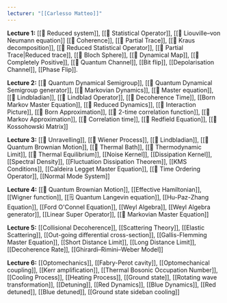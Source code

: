 ```yaml
---
lecturer: "[[Carlesso Matteo]]"
---
```

**Lecture 1:** [[📘 Reduced system]], [[📘 Statistical Operator]], [[📗 Liouville–von Neumann equation]] [[📘 Coherence]], [[📘 Partial Trace]], [[📘 Kraus decomposition]], [[📘 Reduced Statistical Operator]], [[📘 Partial Trace|Reduced trace]], [[📘 Bloch Sphere]], [[📘 Dynamical Map]], [[📘 Completely Positive]], [[📘 Quantum Channel]], [[Bit flip]], [[Depolarisation Channel]], [[Phase Flip]].

**Lecture 2:** [[📘 Quantum Dynamical Semigroup]], [[📘 Quantum Dynamical Semigroup generator]], [[📘 Markovian Dynamics]], [[📘 Master equation]], [[📘 Lindbladian]], [[📘 Lindblad Operator]], [[📘 Decoherence Time]], [[Born Markov Master Equation]], [[📘 Reduced Dynamics]], [[📘 Interaction Picture]], [[📘 Born Approximation]], [[📘 2-time correlation function]], [[📘 Markov Approximation]], [[📘 Correlation time]], [[📘 Redfield Equation]], [[📘 Kossohowski Matrix]]

**Lecture 3:** [[📘 Unravelling]], [[📘 Wiener Process]], [[📘 Lindbladian]], [[📘 Quantum Brownian Motion]], [[📘 Thermal Bath]], [[📘 Thermodynamic Limit]], [[📘 Thermal Equilibrium]], [[Noise Kernel]], [[Dissipation Kernel]], [[Spectral Density]], [[Fluctuation Dissipation Theorem]], [[KMS Conditions]], [[Caldeira Legget Master Equation]], [[📘 Time Ordering Operator]], [[Normal Mode System]]

**Lecture 4:** [[📘 Quantum Brownian Motion]], [[Effective Hamiltonian]], [[Wigner function]], [[🗒️ Quantum Langevin equation]], [[Hu-Paz-Zhang Equation]], [[Ford O'Connel Equation]], [[Weyl Algebra]], [[Weyl Algebra generator]], [[Linear Super Operator]], [[📘 Markovian Master Equation]]

**Lecture 5:** [[Collisional Decoherence]], [[Scattering Theory]], [[Elastic Scattering]], [[Out-going differential cross-section]], [[Gallis-Flemming Master Equation]], [[Short Distance Limit]], [[Long Distance Limit]], [[Decoherence Rate]], [[Ghirardi–Rimini–Weber Model]]

**Lecture 6:** [[Optomechanics]], [[Fabry-Perot cavity]], [[Optomechanical coupling]], [[Kerr amplification]], [[Thermal Bosonic Occupation Number]], [[Cooling Process]], [[Heating Process]], [[Ground state]], [[Rotating wave transformation]], [[Detuning]], [[Red Dynamics]], [[Blue Dynamics]], [[Red detuned]], [[Blue detuned]], [[Ground state sideban cooling]]